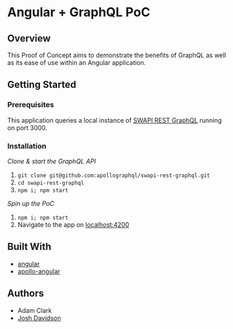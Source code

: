 # Angular + GraphQL PoC
## Overview
This Proof of Concept aims to demonstrate the benefits of GraphQL as well as its ease of use within an Angular application.

## Getting Started
### Prerequisites
This application queries a local instance of [SWAPI REST GraphQL](https://github.com/apollographql/swapi-rest-graphql) running on port 3000.

### Installation
_Clone & start the GraphQL API_
1. `git clone git@github.com:apollographql/swapi-rest-graphql.git`
2. `cd swapi-rest-graphql`
3. `npm i; npm start`

_Spin up the PoC_
1. `npm i; npm start`
2. Navigate to the app on [localhost:4200](http://localhost:4200)

## Built With
* [angular](https://github.com/angular/angular)
* [apollo-angular](https://github.com/apollographql/apollo-angular)

## Authors
* Adam Clark
* [Josh Davidson](https://github.com/yharnam)